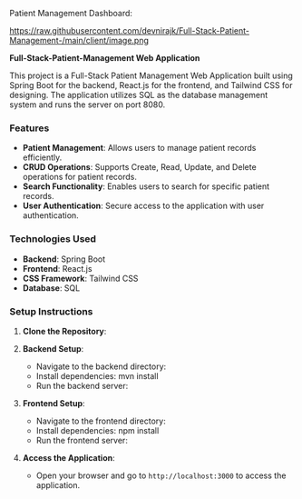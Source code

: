 Patient Management Dashboard:

https://raw.githubusercontent.com/devnirajk/Full-Stack-Patient-Management-/main/client/image.png


**Full-Stack-Patient-Management Web Application**

This project is a Full-Stack Patient Management Web Application built using Spring Boot for the backend, React.js for the frontend, and Tailwind CSS for designing. The application utilizes SQL as the database management system and runs the server on port 8080.

### Features

- **Patient Management**: Allows users to manage patient records efficiently.
- **CRUD Operations**: Supports Create, Read, Update, and Delete operations for patient records.
- **Search Functionality**: Enables users to search for specific patient records.
- **User Authentication**: Secure access to the application with user authentication.

### Technologies Used

- **Backend**: Spring Boot
- **Frontend**: React.js
- **CSS Framework**: Tailwind CSS
- **Database**: SQL

### Setup Instructions

1. **Clone the Repository**:

2. **Backend Setup**:
   - Navigate to the backend directory:
   - Install dependencies: mvn install
   - Run the backend server:

3. **Frontend Setup**:
   - Navigate to the frontend directory:
   - Install dependencies: npm install
   - Run the frontend server:

4. **Access the Application**:
   - Open your browser and go to `http://localhost:3000` to access the application.

